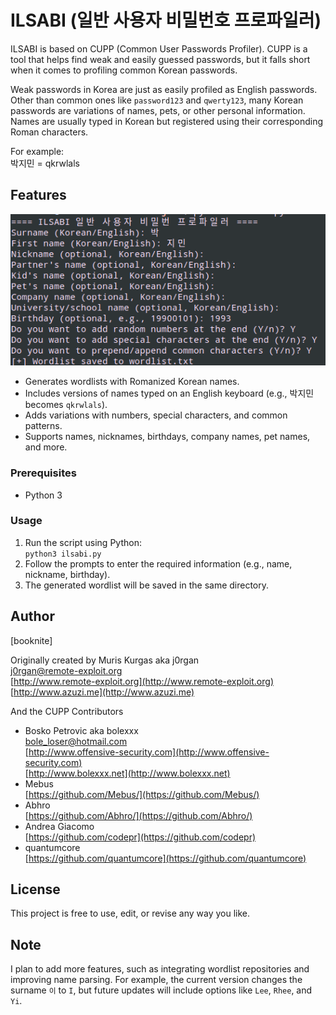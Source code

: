 # ILSABI (일반 사용자 비밀번호 프로파일러)

ILSABI is based on CUPP (Common User Passwords Profiler). CUPP is a tool that helps find weak and easily guessed passwords, but it falls short when it comes to profiling common Korean passwords.

Weak passwords in Korea are just as easily profiled as English passwords. Other than common ones like `password123` and `qwerty123`, many Korean passwords are variations of names, pets, or other personal information. Names are usually typed in Korean but registered using their corresponding Roman characters.

For example:  
박지민 = qkrwlals

## Features

![ilsabi.py](ilsabi.png)

* Generates wordlists with Romanized Korean names.
* Includes versions of names typed on an English keyboard (e.g., 박지민 becomes `qkrwlals`).
* Adds variations with numbers, special characters, and common patterns.
* Supports names, nicknames, birthdays, company names, pet names, and more.

### Prerequisites

* Python 3

### Usage

1. Run the script using Python:  
   `python3 ilsabi.py`
2. Follow the prompts to enter the required information (e.g., name, nickname, birthday).
3. The generated wordlist will be saved in the same directory.

## Author

[booknite]

Originally created by Muris Kurgas aka j0rgan  
[j0rgan@remote-exploit.org](mailto:j0rgan@remote-exploit.org)  
[http://www.remote-exploit.org](http://www.remote-exploit.org)  
[http://www.azuzi.me](http://www.azuzi.me)

And the CUPP Contributors

* Bosko Petrovic aka bolexxx  
  [bole_loser@hotmail.com](mailto:bole_loser@hotmail.com)  
  [http://www.offensive-security.com](http://www.offensive-security.com)  
  [http://www.bolexxx.net](http://www.bolexxx.net)
* Mebus  
  [https://github.com/Mebus/](https://github.com/Mebus/)
* Abhro  
  [https://github.com/Abhro/](https://github.com/Abhro/)
* Andrea Giacomo  
  [https://github.com/codepr](https://github.com/codepr)
* quantumcore  
  [https://github.com/quantumcore](https://github.com/quantumcore)

## License

This project is free to use, edit, or revise any way you like.

## Note

I plan to add more features, such as integrating wordlist repositories and improving name parsing. For example, the current version changes the surname `이` to `I`, but future updates will include options like `Lee`, `Rhee`, and `Yi`.
